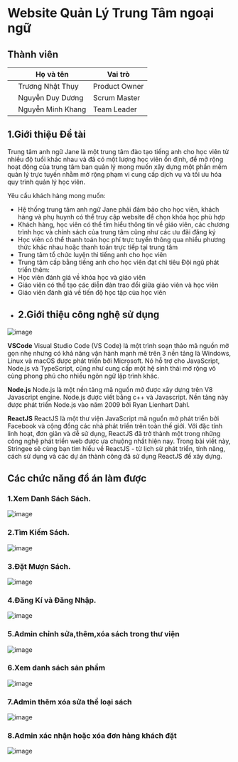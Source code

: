 
# Website Quản Lý Trung Tâm ngoại ngữ
## Thành viên
| | Họ và tên | Vai trò |
| ------------- | ------------- | ------------- |
| | Trương Nhật Thụy  | Product Owner  |
| | Nguyễn Duy Dương | Scrum Master |
| | Nguyễn Minh Khang | Team Leader  |
## 1.Giới thiệu Đề tài
Trung tâm anh ngữ Jane là một trung tâm đào tạo tiếng anh cho học viên từ nhiều độ tuổi khác nhau và đã có một lượng học viên ổn định, để mở rộng hoạt động của trung tâm ban quản lý mong muốn xây dựng một phần mềm quản lý trực tuyến nhằm mở rộng phạm vi cung cấp dịch vụ và tối ưu hóa quy trình quản lý học viên. 

Yêu cầu khách hàng mong muốn:
- Hệ thống trung tâm anh ngữ Jane phải đảm bảo cho học viên, khách hàng và phụ huynh có thể truy cập website để chọn khóa học phù hợp 
- Khách hàng, học viên có thể tìm hiểu thông tin về giáo viên, các chương trình học và chính sách của trung tâm cũng như các ưu đãi đăng ký
- Học viên có thể thanh toán học phí trực tuyến thông qua nhiều phương thức khác nhau hoặc thanh toán trực tiếp tại trung tâm
- Trung tâm tổ chức luyện thi tiếng anh cho học viên
- Trung tâm cấp bằng tiếng anh cho học viên đạt chỉ tiêu
Đội ngũ phát triển thêm:
- Học viên đánh giá về khóa học và giáo viên
- Giáo viên có thể tạo các diễn đàn trao đổi giữa giáo viên và học viên
- Giáo viên đánh giá về tiến độ học tập của học viên
- ## 2.Giới thiệu công nghệ sử dụng
![image](https://github.com/user-attachments/assets/a3ae765c-7155-40ee-aea3-2efe29997e9a)

**VSCode** Visual Studio Code (VS Code) là một trình soạn thảo mã nguồn mở gọn nhẹ nhưng có khả năng vận hành mạnh mẽ trên 3 nền tảng là Windows, Linux và macOS được phát triển bởi Microsoft. Nó hỗ trợ cho JavaScript, Node.js và TypeScript, cũng như cung cấp một hệ sinh thái mở rộng vô cùng phong phú cho nhiều ngôn ngữ lập trình khác. 

**Node.js** Node.js là một nền tảng mã nguồn mở được xây dựng trên V8 Javascript engine. Node.js được viết bằng c++ và Javascript. Nền tảng này được phát triển Node.js vào năm 2009 bởi Ryan Lienhart Dahl.

**ReactJS** ReactJS là một thư viện JavaScript mã nguồn mở phát triển bởi Facebook và cộng đồng các nhà phát triển trên toàn thế giới. Với đặc tính linh hoạt, đơn giản và dễ sử dụng, ReactJS đã trở thành một trong những công nghệ phát triển web được ưa chuộng nhất hiện nay. Trong bài viết này, Stringee sẽ cùng bạn tìm hiểu về ReactJS - từ lịch sử phát triển, tính năng, cách sử dụng và các dự án thành công đã sử dụng ReactJS để xây dựng.

## Các chức năng đồ án làm được
### 1.Xem Danh Sách Sách.
![image](https://github.com/user-attachments/assets/c004795b-784c-4a8e-ae10-9d6a49fbd753)

### 2.Tìm Kiếm Sách.
![image](https://github.com/DoanVinhThanh/7_QuanLyThuVien_T5_Ca3/assets/135934208/c114b75f-1fc0-4d37-8e81-f9f04cfa87c6)

### 3.Đặt Mượn Sách.
![image](https://github.com/DoanVinhThanh/7_QuanLyThuVien_T5_Ca3/assets/135934208/568927b6-9990-42db-9450-419dc92ef3c6)

### 4.Đăng Kí và Đăng Nhập.
![image](https://github.com/DoanVinhThanh/7_QuanLyThuVien_T5_Ca3/assets/135934208/e6e1ad57-432b-4724-8c1a-9d14ee09feff)


### 5.Admin chỉnh sửa,thêm,xóa sách trong thư viện
![image](https://github.com/DoanVinhThanh/7_QuanLyThuVien_T5_Ca3/assets/135934208/e26ac38e-d1c0-4942-a48d-4826cc6ad053)


### 6.Xem danh sách sản phẩm
![image](https://github.com/DoanVinhThanh/7_QuanLyThuVien_T5_Ca3/assets/135934208/39170724-672b-4c85-bc6f-e92233fec92b)


### 7.Admin thêm xóa sửa thể loại sách
![image](https://github.com/DoanVinhThanh/7_QuanLyThuVien_T5_Ca3/assets/135934208/3f4e4a68-5acc-408f-9a37-4e88fe572695)


### 8.Admin xác nhận hoặc xóa đơn hàng khách đặt
![image](https://github.com/DoanVinhThanh/7_QuanLyThuVien_T5_Ca3/assets/135934208/73d8b7fb-8c14-4b53-807c-69378deb8d4b)
